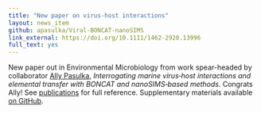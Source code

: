 ```yaml
---
title: "New paper on virus-host interactions"
layout: news_item
github: apasulka/Viral-BONCAT-nanoSIMS
link_external: https://doi.org/10.1111/1462-2920.13996
full_text: yes
---
```


New paper out in Environmental Microbiology from work spear-headed by collaborator [Ally Pasulka](https://pasulkalab.com/), *Interrogating marine virus‐host interactions and elemental transfer with BONCAT and nanoSIMS‐based methods*. Congrats Ally! See [publications](/publications) for full reference. Supplementary materials available [on GitHub](https://github.com/apasulka/Viral-BONCAT-nanoSIMS).

